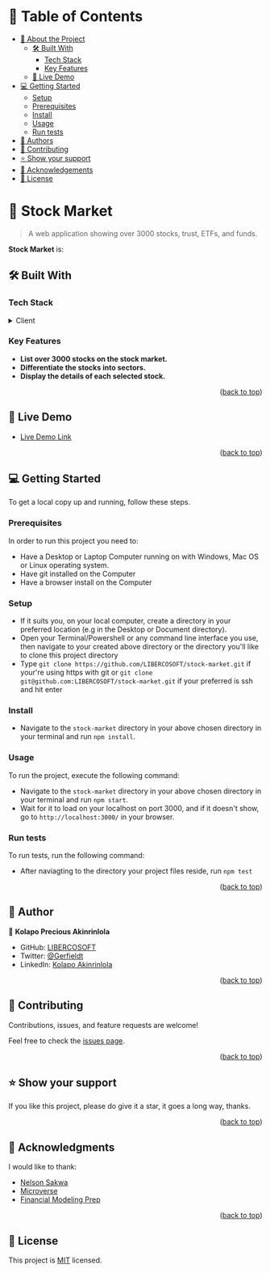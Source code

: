 <!-- TABLE OF CONTENTS -->

# 📗 Table of Contents

- [📖 About the Project](#about-project)
  - [🛠 Built With](#built-with)
    - [Tech Stack](#tech-stack)
    - [Key Features](#key-features)
  - [🚀 Live Demo](#live-demo)
- [💻 Getting Started](#getting-started)
  - [Setup](#setup)
  - [Prerequisites](#prerequisites)
  - [Install](#install)
  - [Usage](#usage)
  - [Run tests](#run-tests)
- [👥 Authors](#authors)
- [🤝 Contributing](#contributing)
- [⭐️ Show your support](#support)
- [🙏 Acknowledgements](#acknowledgements)
- [📝 License](#license)

<!-- PROJECT DESCRIPTION -->

# 📖 Stock Market

> A web application showing over 3000 stocks, trust, ETFs, and funds.

**Stock Market** is:

## 🛠 Built With

### Tech Stack

<details>
  <summary>Client</summary>
  <ul>
    <li><a href="https://reactjs.org/">React.js</a></li>
    <li><a href="https://redux.js.org/">Redux</a></li>
    <li><a href="https://financialmodelingprep.com/developer/docs/">Financial Modeling API</a></li>
    <li><a href="https://jestjs.io/">JEST</a></li>
  </ul>
</details>

<!-- Features -->

### Key Features

- **List over 3000 stocks on the stock market.**
- **Differentiate the stocks into sectors.**
- **Display the details of each selected stock.**

<p align="right">(<a href="#readme-top">back to top</a>)</p>

<!-- LIVE DEMO -->

## 🚀 Live Demo

- [Live Demo Link](https://deploy-preview-6--lighthearted-druid-5c17e6.netlify.app/)

<p align="right">(<a href="#readme-top">back to top</a>)</p>

<!-- GETTING STARTED -->

## 💻 Getting Started
To get a local copy up and running, follow these steps.

### Prerequisites

In order to run this project you need to:

- Have a Desktop or Laptop Computer running on with Windows, Mac OS or Linux operating system.
- Have git installed on the Computer
- Have a browser install on the Computer

### Setup

- If it suits you, on your local computer, create a directory in your preferred location (e.g in the Desktop or Document directory).
- Open your Terminal/Powershell or any command line interface you use, then navigate to your created above directory or the directory you'll like to clone this project directory
- Type `git clone https://github.com/LIBERCOSOFT/stock-market.git` if your're using https with git or `git clone git@github.com:LIBERCOSOFT/stock-market.git` if your preferred is ssh and hit enter

### Install

- Navigate to the `stock-market` directory in your above chosen directory in your terminal and run `npm install`.

### Usage

To run the project, execute the following command:

- Navigate to the `stock-market` directory in your above chosen directory in your terminal and run `npm start`.
- Wait for it to load on your localhost on port 3000, and if it doesn't show, go to `http://localhost:3000/` in your browser.

### Run tests

To run tests, run the following command:

- After naviagting to the directory your project files reside, run `npm test`


<p align="right">(<a href="#readme-top">back to top</a>)</p>

<!-- AUTHORS -->

## 👥 Author

👤 **Kolapo Precious Akinrinlola**

- GitHub: [LIBERCOSOFT](https://github.com/LIBERCOSOFT)
- Twitter: [@Gerfieldt](https://twitter.com/Gerfieldt)
- LinkedIn: [Kolapo Akinrinlola](https://linkedin.com/in/kolapo-akinrinlola-072097110)

<p align="right">(<a href="#readme-top">back to top</a>)</p>

<!-- CONTRIBUTING -->

## 🤝 Contributing

Contributions, issues, and feature requests are welcome!

Feel free to check the [issues page](../../issues/).

<p align="right">(<a href="#readme-top">back to top</a>)</p>

<!-- SUPPORT -->

## ⭐️ Show your support
If you like this project, please do give it a star, it goes a long way, thanks.

<p align="right">(<a href="#readme-top">back to top</a>)</p>

<!-- ACKNOWLEDGEMENTS -->

## 🙏 Acknowledgments

I would like to thank:

- [Nelson Sakwa](https://www.behance.net/sakwadesignstudio)
- [Microverse](https://www.microverse.org/)
- [Financial Modeling Prep](https://financialmodelingprep.com/developer/docs/)

<p align="right">(<a href="#readme-top">back to top</a>)</p>

<!-- LICENSE -->

## 📝 License

This project is [MIT](./LICENSE) licensed.

